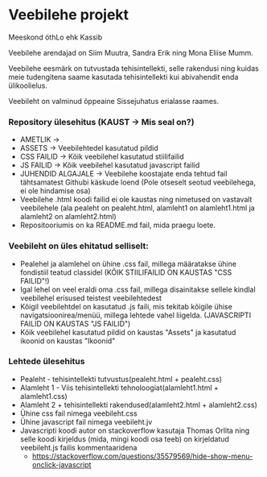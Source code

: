 # Veebilehe projekt

Meeskond öthLo ehk Kassib

Veebilehe arendajad on Siim Muutra, Sandra Erik ning Mona Eliise Mumm. 

Veebilehe eesmärk on tutvustada tehisintellekti, selle rakendusi ning kuidas meie tudengitena saame kasutada tehisintellekti kui abivahendit enda ülikoolielus.

Veebileht on valminud õppeaine Sissejuhatus erialasse raames.

### Repository ülesehitus (KAUST -> Mis seal on?)

* AMETLIK -> 
* ASSETS -> Veebilehtedel kasutatud pildid
* CSS FAILID -> Kõik veebilehel kasutatud stiilifailid
* JS FAILID -> Kõik veebilehel kasutatud javascript failid
* JUHENDID ALGAJALE -> Veebilehe koostajate enda tehtud fail tähtsamatest Githubi käskude loend (Pole otseselt seotud veebilehega, ei ole hindamise osa)
* Veebilehe .html koodi failid ei ole kaustas ning nimetused on vastavalt veebilehele (ala pealeht on pealeht.html, alamleht1 on alamleht1.html ja alamleht2 on alamleht2.html) 
* Repositooriumis on ka README.md fail, mida praegu loete.


### Veebileht on üles ehitatud selliselt:
* Pealehel ja alamlehel on ühine .css fail, millega määratakse ühine fondistiil teatud classidel (KÕIK STIILIFAILID ON KAUSTAS "CSS FAILID"!)
* Igal lehel on veel eraldi oma .css fail, millega disainitakse sellele kindlal veebilehel erisused teistest veebilehtedest
* Kõigil veebilehtdel on kasutatud .js faili, mis tekitab kõigile ühise navigatsioonirea/menüü, millega lehtede vahel liigelda. (JAVASCRIPTI FAILID ON KAUSTAS "JS FAILID")
* Kõik veebilehel kasutatud pildid on kaustas "Assets" ja kasutatud ikoonid on kaustas "Ikoonid"

### Lehtede ülesehitus
* Pealeht - tehisintellekti tutvustus(pealeht.html + pealeht.css)
* Alamleht 1 - Viis tehisintellekti tehnoloogiat(alamleht1.html + alamleht1.css)
* Alamleht 2  + tehisintellekti rakendused(alamleht2.html + alamleht2.css)
* Ühine css fail nimega veebileht.css
* Ühine javascript fail nimega veebileht.jv
* Javascripti koodi autor on stackoverflow kasutaja Thomas Orlita ning selle koodi kirjeldus (mida, mingi koodi osa teeb) on kirjeldatud veebileht.js failis kommentaaridena
   - https://stackoverflow.com/questions/35579569/hide-show-menu-onclick-javascript